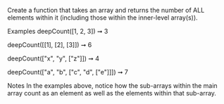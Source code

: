 Create a function that takes an array and returns the number of ALL elements within it (including those within the inner-level array(s)).

Examples
deepCount([1, 2, 3]) ➞ 3

deepCount([[1], [2], [3]]) ➞ 6

deepCount(["x", "y", ["z"]]) ➞ 4

deepCount(["a", "b", ["c", "d", ["e"]]]) ➞ 7

Notes
In the examples above, notice how the sub-arrays within the main array count as an element as well as the elements within that sub-array.